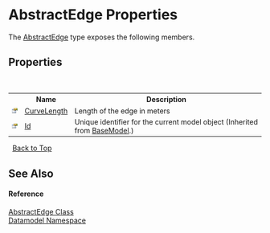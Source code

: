 # AbstractEdge Properties
 

The <a href="79bacc09-335c-e7dc-c825-8c9dcb8ae25b">AbstractEdge</a> type exposes the following members.


## Properties
&nbsp;<table><tr><th></th><th>Name</th><th>Description</th></tr><tr><td>![Public property](media/pubproperty.gif "Public property")</td><td><a href="473b6b06-88cd-ebd3-8054-e6e573b88faf">CurveLength</a></td><td>
Length of the edge in meters</td></tr><tr><td>![Public property](media/pubproperty.gif "Public property")</td><td><a href="21e16472-3244-ca38-97fa-5b47c8d1c025">Id</a></td><td>
Unique identifier for the current model object
 (Inherited from <a href="4dd8c2e5-2def-208c-c36a-25c6577b34e3">BaseModel</a>.)</td></tr></table>&nbsp;
<a href="#abstractedge-properties">Back to Top</a>

## See Also


#### Reference
<a href="79bacc09-335c-e7dc-c825-8c9dcb8ae25b">AbstractEdge Class</a><br /><a href="a489f29d-64b3-9193-8c03-5c66a32a78aa">Datamodel Namespace</a><br />